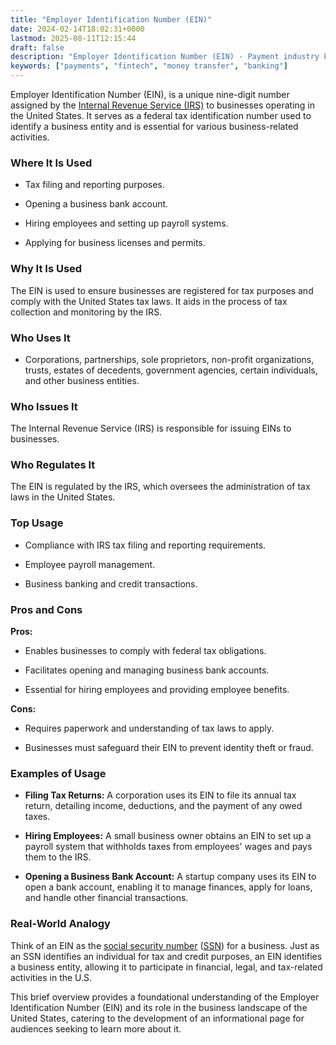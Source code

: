 ```yaml
---
title: "Employer Identification Number (EIN)"
date: 2024-02-14T18:02:31+0000
lastmod: 2025-08-11T12:15:44
draft: false
description: "Employer Identification Number (EIN) - Payment industry knowledge and insights"
keywords: ["payments", "fintech", "money transfer", "banking"]
---
```


Employer Identification Number (EIN), is a unique nine-digit number assigned by the [Internal Revenue Service (IRS)](https://www.irs.gov/) to businesses operating in the United States. It serves as a federal tax identification number used to identify a business entity and is essential for various business-related activities.

### Where It Is Used

- Tax filing and reporting purposes.

- Opening a business bank account.

- Hiring employees and setting up payroll systems.

- Applying for business licenses and permits.

### Why It Is Used

The EIN is used to ensure businesses are registered for tax purposes and comply with the United States tax laws. It aids in the process of tax collection and monitoring by the IRS.

### Who Uses It

- Corporations, partnerships, sole proprietors, non-profit organizations, trusts, estates of decedents, government agencies, certain individuals, and other business entities.

### Who Issues It

The Internal Revenue Service (IRS) is responsible for issuing EINs to businesses.

### Who Regulates It

The EIN is regulated by the IRS, which oversees the administration of tax laws in the United States.

### Top Usage

- Compliance with IRS tax filing and reporting requirements.

- Employee payroll management.

- Business banking and credit transactions.

### Pros and Cons

**Pros:**

- Enables businesses to comply with federal tax obligations.

- Facilitates opening and managing business bank accounts.

- Essential for hiring employees and providing employee benefits.

**Cons:**

- Requires paperwork and understanding of tax laws to apply.

- Businesses must safeguard their EIN to prevent identity theft or fraud.

### Examples of Usage

- **Filing Tax Returns:** A corporation uses its EIN to file its annual tax return, detailing income, deductions, and the payment of any owed taxes.

- **Hiring Employees:** A small business owner obtains an EIN to set up a payroll system that withholds taxes from employees' wages and pays them to the IRS.

- **Opening a Business Bank Account:** A startup company uses its EIN to open a bank account, enabling it to manage finances, apply for loans, and handle other financial transactions.

### Real-World Analogy

Think of an EIN as the [social security number](https://faisalkhan.com/learn/resources-and-references/social-security-number-ssn/) ([SSN](https://faisalkhan.com/learn/resources-and-references/social-security-number-ssn/)) for a business. Just as an SSN identifies an individual for tax and credit purposes, an EIN identifies a business entity, allowing it to participate in financial, legal, and tax-related activities in the U.S.

This brief overview provides a foundational understanding of the Employer Identification Number (EIN) and its role in the business landscape of the United States, catering to the development of an informational page for audiences seeking to learn more about it.
